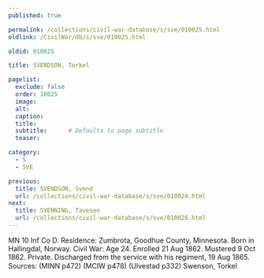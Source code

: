 ```yaml
---
published: true

permalink: /collections/civil-war-database/s/sve/010025.html
oldlink: /CivilWar/db/s/sve/010025.html

oldid: 010025

title: SVENDSON, Torkel

pagelist:
  exclude: false
  order: 10025
  image: 
  alt:
  caption:
  title:
  subtitle:      # Defaults to page subtitle
  teaser:

category: 
  - S 
  - SVE

previous:
  title: SVENDSON, Svend
  url: /collections/civil-war-database/s/sve/010024.html  
next:
  title: SVENNING, Tavesen
  url: /collections/civil-war-database/s/sve/010026.html   
---
```

MN 10 Inf Co D. Residence: Zumbrota, Goodhue County, Minnesota. Born in Hallingdal, Norway. Civil War: Age 24. Enrolled 21 Aug 1862. Mustered 9 Oct 1862. Private. Discharged from the service with his regiment, 19 Aug 1865. Sources: (MINN p472) (MCIW p478) (Ulvestad p332) &#147;Swenson, Torkel&#148;